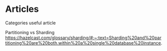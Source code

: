 # Articles
Categories useful article 

Partitioning vs Sharding
https://hazelcast.com/glossary/sharding/#:~:text=Sharding%20and%20partitioning%20are%20both,within%20a%20single%20database%20instance.
